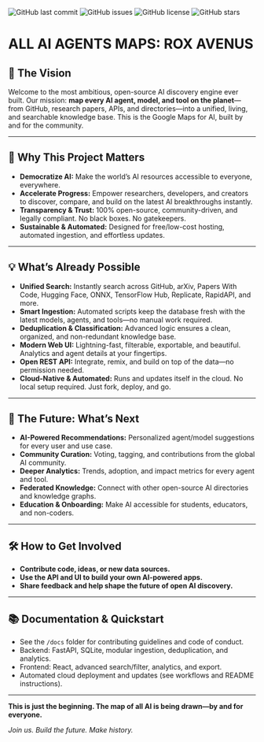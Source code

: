 ![GitHub last commit](https://img.shields.io/github/last-commit/riteshroshann/ALL-AI-AGENTS-MAPS-ROX-Avenus)
![GitHub issues](https://img.shields.io/github/issues/riteshroshann/ALL-AI-AGENTS-MAPS-ROX-Avenus)
![GitHub license](https://img.shields.io/github/license/riteshroshann/ALL-AI-AGENTS-MAPS-ROX-Avenus)
![GitHub stars](https://img.shields.io/github/stars/riteshroshann/ALL-AI-AGENTS-MAPS-ROX-Avenus?style=social)

# ALL AI AGENTS MAPS: ROX AVENUS

## 🚀 The Vision

Welcome to the most ambitious, open-source AI discovery engine ever built. Our mission: **map every AI agent, model, and tool on the planet**—from GitHub, research papers, APIs, and directories—into a unified, living, and searchable knowledge base. This is the Google Maps for AI, built by and for the community.

---

## 🌟 Why This Project Matters
- **Democratize AI:** Make the world’s AI resources accessible to everyone, everywhere.
- **Accelerate Progress:** Empower researchers, developers, and creators to discover, compare, and build on the latest AI breakthroughs instantly.
- **Transparency & Trust:** 100% open-source, community-driven, and legally compliant. No black boxes. No gatekeepers.
- **Sustainable & Automated:** Designed for free/low-cost hosting, automated ingestion, and effortless updates.

---

## 💡 What’s Already Possible
- **Unified Search:** Instantly search across GitHub, arXiv, Papers With Code, Hugging Face, ONNX, TensorFlow Hub, Replicate, RapidAPI, and more.
- **Smart Ingestion:** Automated scripts keep the database fresh with the latest models, agents, and tools—no manual work required.
- **Deduplication & Classification:** Advanced logic ensures a clean, organized, and non-redundant knowledge base.
- **Modern Web UI:** Lightning-fast, filterable, exportable, and beautiful. Analytics and agent details at your fingertips.
- **Open REST API:** Integrate, remix, and build on top of the data—no permission needed.
- **Cloud-Native & Automated:** Runs and updates itself in the cloud. No local setup required. Just fork, deploy, and go.

---

## 🔮 The Future: What’s Next
- **AI-Powered Recommendations:** Personalized agent/model suggestions for every user and use case.
- **Community Curation:** Voting, tagging, and contributions from the global AI community.
- **Deeper Analytics:** Trends, adoption, and impact metrics for every agent and tool.
- **Federated Knowledge:** Connect with other open-source AI directories and knowledge graphs.
- **Education & Onboarding:** Make AI accessible for students, educators, and non-coders.

---

## 🛠️ How to Get Involved
- **Contribute code, ideas, or new data sources.**
- **Use the API and UI to build your own AI-powered apps.**
- **Share feedback and help shape the future of open AI discovery.**

---

## 📚 Documentation & Quickstart
- See the `/docs` folder for contributing guidelines and code of conduct.
- Backend: FastAPI, SQLite, modular ingestion, deduplication, and analytics.
- Frontend: React, advanced search/filter, analytics, and export.
- Automated cloud deployment and updates (see workflows and README instructions).

---

**This is just the beginning. The map of all AI is being drawn—by and for everyone.**

*Join us. Build the future. Make history.*